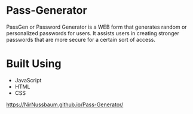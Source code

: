 # Pass-Generator

PassGen or Password Generator is a WEB form that generates random or personalized passwords for users. It assists users in creating stronger passwords that are more secure for a certain sort of access.


# Built Using
- JavaScript
- HTML
- CSS

https://NirNussbaum.github.io/Pass-Generator/
